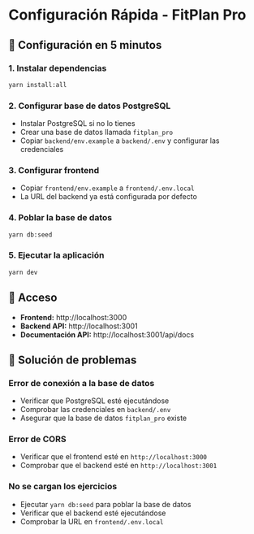# Configuración Rápida - FitPlan Pro

## 🚀 Configuración en 5 minutos

### 1. Instalar dependencias

```bash
yarn install:all
```

### 2. Configurar base de datos PostgreSQL

- Instalar PostgreSQL si no lo tienes
- Crear una base de datos llamada `fitplan_pro`
- Copiar `backend/env.example` a `backend/.env` y configurar las credenciales

### 3. Configurar frontend

- Copiar `frontend/env.example` a `frontend/.env.local`
- La URL del backend ya está configurada por defecto

### 4. Poblar la base de datos

```bash
yarn db:seed
```

### 5. Ejecutar la aplicación

```bash
yarn dev
```

## 📱 Acceso

- **Frontend:** http://localhost:3000
- **Backend API:** http://localhost:3001
- **Documentación API:** http://localhost:3001/api/docs

## 🔧 Solución de problemas

### Error de conexión a la base de datos

- Verificar que PostgreSQL esté ejecutándose
- Comprobar las credenciales en `backend/.env`
- Asegurar que la base de datos `fitplan_pro` existe

### Error de CORS

- Verificar que el frontend esté en `http://localhost:3000`
- Comprobar que el backend esté en `http://localhost:3001`

### No se cargan los ejercicios

- Ejecutar `yarn db:seed` para poblar la base de datos
- Verificar que el backend esté ejecutándose
- Comprobar la URL en `frontend/.env.local`
